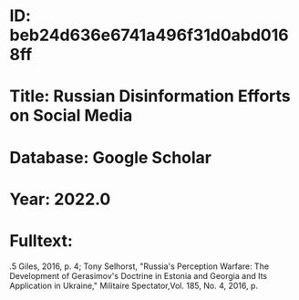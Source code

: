 # ID: beb24d636e6741a496f31d0abd0168ff
# Title: Russian Disinformation Efforts on Social Media
# Database: Google Scholar
# Year: 2022.0
# Fulltext:
.5  Giles, 2016, p. 4; Tony Selhorst, "Russia's Perception Warfare: The Development of Gerasimov's Doctrine in Estonia and Georgia and Its Application in Ukraine," Militaire Spectator,Vol.
185, No.
4, 2016, p.